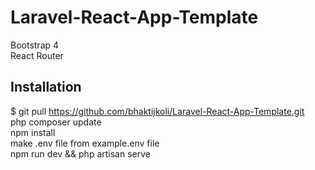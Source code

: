 # Laravel-React-App-Template

Bootstrap 4<br>
React Router<br>

## Installation
$ git pull https://github.com/bhaktijkoli/Laravel-React-App-Template.git<br>
php composer update<br>
npm install<br>
make .env file from example.env file<br>
npm run dev && php artisan serve<br>
